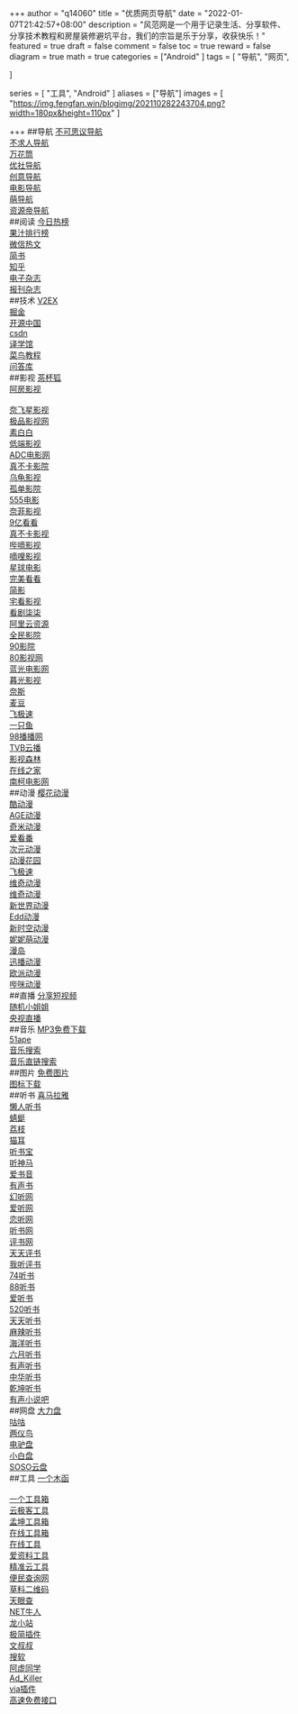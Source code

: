 
+++
author = "q14060"
title = "优质网页导航"
date = "2022-01-07T21:42:57+08:00"
description = "风范网是一个用于记录生活、分享软件、分享技术教程和房屋装修避坑平台，我们的宗旨是乐于分享，收获快乐！"
featured = true
draft = false
comment = false
 toc = true
reward = false
diagram = true
math = true
categories = ["Android"
]
tags = [
  "导航",
  "网页",

]

series = [
  "工具",
"Android"
]
aliases = ["导航"]
images = [
  "https://img.fengfan.win/blogimg/202110282243704.png?width=180px&height=110px"
]

+++
##导航
[不可思议导航](https://orxing.top/nav)   
[不求人导航](https://www.bqrdh.com/)      
[万花筒](https://wht.im)   
[优社导航](http://hao.uisdc.com)   
[创意导航](https://creativemass.cn/)   
[电影导航](https://m.dydh.org/)   
[萌导航](https://mengdaohang.com/)   
[资源帝导航](http://shu.ziyuandi.cn/)   
##阅读
[今日热榜](https://tophub.today/)   
[果汁排行榜](http://guozhivip.com/rank/)   
[微信热文](https://tophub.today/n/WnBe01o371)   
[简书](https://www.jianshu.com/)   
[知乎](https://www.zhihu.com/)   
[电子杂志](http://www.53bk.com/baokan/)   
[报刊杂志](http://qk.lifves.com/)   
##技术
[V2EX](https://www.v2ex.com/)   
[掘金](https://juejin.cn/)   
[开源中国](https://www.oschina.net/)   
[csdn](CSDNhttps://www.csdn.net/)   
[译学馆](https://www.yxgapp.com/)   
[菜鸟教程](https://m.runoob.com/)   
[问答库](https://m.asklib.com/)   
##影视
[茶杯狐](https://www.cupfox.com)   
[阿房影视](https://bwl87.com/)   
[](cokemvhttps://cokemv.cn/)   
[奈飞星影视](https://nfxhd.com/)   
[极品影视网](https://www.jpysvip.net/)   
[素白白](https://www.subaibai.com/)   
[低端影视](https://ddrk.me/)   
[ADC电影网](https://www.adcmove.com)   
[真不卡影院](https://www.zhenbuka.com/)   
[乌龟影视](https://www.wuguiyy.com/)   
[孤单影院](https://www.hanmiys.com/)   
[555电影](https://www.o8tv.com/)   
[奈菲影视](https://www.nfmovies.com/)   
[9亿看看](http://www.9ekk.com/)   
[真不卡影视](https://www.zhenbuka.com/)   
[哔嘀影视](https://bde4.cc/)   
[嘀哩影视](http://diliktv.com/)   
[星球电影](https://starplay.top/)   
[完美看看](https://www.wanmeikk.me/)   
[简影](https://tv.syrme.top/)   
[宅看影视](https://www.zhaikanys.com/)   
[看剧柒柒](http://kanju77.com/)   
[阿里云资源](http://www.cqzyw.net:88/)   
[全民影院](https://www.qmintv.com/)   
[90影院](https://www.90r.cc/)   
[80影视网](http://www.80ysm.com/)   
[蓝光电影网](https://www.1080tv.cc/)   
[暮光影视](https://www.muguangys.com/)   
[奈斯](TVhttps://www.naisitv.com/)   
[麦豆](TVhttps://www.mdoutv.com/)   
[飞极速](http://m.feijisu5.com/)   
[一只鱼](http://bd-fo.ml/)   
[98播播网](http://98bbw.com/)   
[TVB云播](https://www.hktvyb.com/)   
[影视森林](http://www.549.tv/)   
[在线之家](https://www.zxzj.me)   
[南柯电影网](https://www.nkdyw.com/)   
##动漫
[樱花动漫](http://m.yhdm.io/)   
[酷动漫](http://www.kudm.net)   
[AGE动漫](https://www.agefans.net)   
[奇米动漫](http://www.qimiqimi.co)   
[爱看番](http://m.ikanfan.com/)   
[次元动漫](https://cyloli.com/)   
[动漫花园](http://dmdm2020.com)   
[飞极速](http://m.feijisu5.com/)   
[维奇动漫](https://www.uiviki.com)   
[维奇动漫](https://m.xinxindm.com)   
[新世界动漫](https://m.dm45.com)   
[Edd动漫](http://www.edddh.com)   
[新时空动漫](https://www.xskdm.com)   
[妮妮萌动漫](https://www.ninimeng.com)   
[漫岛](TVhttps://www.mandao.tv)   
[迅播动漫](https://dm.xbdm.net)   
[欧派动漫](https://www.opacg.org)   
[哔咪动漫](http://www.bimiacg.com)   
##直播
[分享短视频](http://m.sharenice.net/mobile/index)   
[随机小姐姐](https://tvv.tw/xjj//)   
[央视直播](https://tv.cctv.com/live/m/index.shtml)   
##音乐
[MP3免费下载](http://tool.liumingye.cn/music/)   
[51ape](apehttp://www.51ape.com/)   
[音乐搜索](https://www.socew.cn/)   
[音乐直链搜索](https://music.liuzhijin.cn/)   
##图片
[免费图片](https://www.logosc.cn/so/)   
[图标下载](https://m.easyicon.net/)   
##听书
[喜马拉雅](https://m.ximalaya.com/)   
[懒人听书](http://www.lrts.me/)   
[蜻蜓](FMhttps://m.qingting.fm/)   
[荔枝](FMhttps://m.lizhi.fm/)   
[猫耳](FMhttps://m.missevan.com/)   
[听书宝](https://m.tingshubao.com/)   
[听神马](https://m.tingsm.com/)   
[爱书音](https://mip.ishuyin.com/)   
[有声书](http://guotu.audio.3eol.com.cn/Mobile/Index)   
[幻听网](http://m.ting89.com/)   
[爱听网](http://m.lovetingwang.com/)   
[恋听网](https://m.ting55.com/)   
[听书网](https://m.ting22.com/)   
[评书网](http://m.zgpingshu.com/)   
[天天评书](https://m.pingshu365.com/)   
[我听评书](https://m.5tps.com/)   
[74听书](http://m.ting74.com/)   
[88听书](https://m.88tingshu.com/)   
[爱听书](http://m.2uxs.com/)   
[520听书](http://wap.fushu520.com/)   
[天天听书](https://tingbook.cc/)   
[麻辣听书](https://m.malatingshu.com/)   
[海洋听书](http://m.ychy.com/)   
[六月听书](http://m.6yueting.com/)   
[有声听书](https://m.ysts8.vip/)   
[中华听书](https://m.tingshucn.com/)   
[乾坤听书](https://m.xinqiankun.com/)   
[有声小说吧](http://m.ysxs8.com/)   
##网盘
[大力盘](https://www.dalipan.com/)   
[咕咕](https://www.h2ero.com/)   
[两仪鸟](http://www.baiduyunsousou.com/)   
[电驴盘](http://www.verypan.com/)   
[小白盘](https://www.xiaobaipan.com/)   
[SOSO云盘](https://www.sosoyunpan.com/)   
##工具
[一个木函](https://web.woobx.cn/)   
[](MikuToolshttps://tools.miku.ac/)   
[一个工具箱](http://www.atoolbox.net/)   
[云极客工具](https://www.ygktool.cn/)   
[孟坤工具箱](http://tool.mkblog.cn/)   
[在线工具箱](http://www.toolzl.com/)   
[在线工具](https://tool.lu/)   
[爱资料工具](https://www.toolnb.com/)   
[精准云工具](https://jingzhunyun.com/)   
[便民查询网](https://www.bmcx.com/)   
[草料二维码](https://cli.im/mob)   
[天眼查](https://m.tianyancha.com/)   
[NET牛人](https://ss.netnr.com/)   
[龙小站](http://s.wo0.cn/)   
[极简插件](https://chrome.zzzmh.cn/)   
[文叔叔](https://www.wenshushu.cn/)   
[搜软](https://www.lanzou8.com/index.html)   
[阿虚同学](http://axutongxue.com)   
[Ad_Killer](https://gong-cx.top/archives/ad_killer/)   
[via插件](http://via-app.cn/)   
[高速免费接口](https://api.btstu.cn/)   
